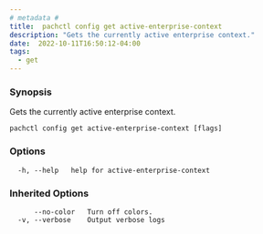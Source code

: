 ```yaml
---
# metadata # 
title:  pachctl config get active-enterprise-context
description: "Gets the currently active enterprise context."
date:  2022-10-11T16:50:12-04:00
tags:
  - get
---
```


### Synopsis

Gets the currently active enterprise context.

```
pachctl config get active-enterprise-context [flags]
```

### Options

```
  -h, --help   help for active-enterprise-context
```

### Inherited Options

```
      --no-color   Turn off colors.
  -v, --verbose    Output verbose logs
```

